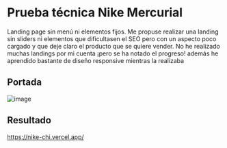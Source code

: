 # Prueba técnica Nike Mercurial
Landing page sin menú ni elementos fijos.
Me propuse realizar una landing sin sliders ni elementos que dificultasen el SEO pero con un aspecto poco cargado y que deje claro el producto que se quiere vender.
No he realizado muchas landings por mi cuenta ¡pero se ha notado el progreso! además he aprendido bastante de diseño responsive mientras la realizaba

## Portada
![image](https://user-images.githubusercontent.com/16647012/160702163-cc2b9fff-49a8-4e10-b310-a860e18ca096.png)

## Resultado
https://nike-chi.vercel.app/
